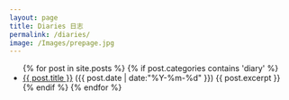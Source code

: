 ```yaml
---
layout: page
title: Diaries 日志
permalink: /diaries/
image: /Images/prepage.jpg
---
```

<ul>
  {% for post in site.posts %}
	{% if post.categories contains 'diary' %} 
		<li>
		  <a href="{{ post.url }}">{{ post.title }}</a>
		  <span>({{ post.date | date:"%Y-%m-%d" }})</span>
		  {{ post.excerpt }}
		</li>
	 {% endif %} 
	{% endfor %}
</ul>

<script>
  (function(i,s,o,g,r,a,m){i['GoogleAnalyticsObject']=r;i[r]=i[r]||function(){
  (i[r].q=i[r].q||[]).push(arguments)},i[r].l=1*new Date();a=s.createElement(o),
  m=s.getElementsByTagName(o)[0];a.async=1;a.src=g;m.parentNode.insertBefore(a,m)
  })(window,document,'script','https://www.google-analytics.com/analytics.js','ga');

  ga('create', 'UA-85986843-1', 'auto');
  ga('send', 'pageview');

</script>
